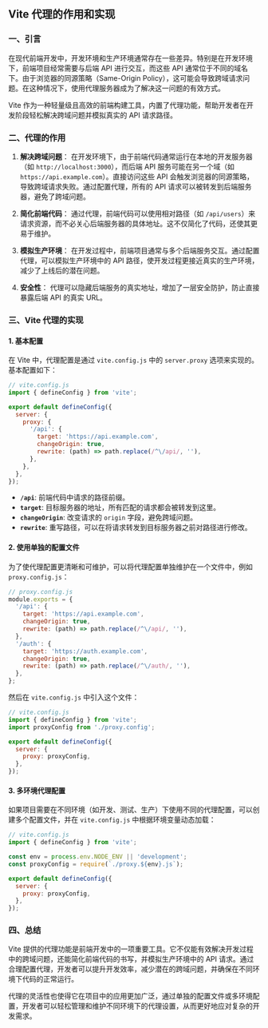 ## Vite 代理的作用和实现

### 一、引言

在现代前端开发中，开发环境和生产环境通常存在一些差异。特别是在开发环境下，前端项目经常需要与后端 API 进行交互，而这些 API 通常位于不同的域名下。由于浏览器的同源策略（Same-Origin Policy），这可能会导致跨域请求问题。在这种情况下，使用代理服务器成为了解决这一问题的有效方式。

Vite 作为一种轻量级且高效的前端构建工具，内置了代理功能，帮助开发者在开发阶段轻松解决跨域问题并模拟真实的 API 请求路径。

### 二、代理的作用

1. **解决跨域问题**：
   在开发环境下，由于前端代码通常运行在本地的开发服务器（如 `http://localhost:3000`），而后端 API 服务可能在另一个域（如 `https://api.example.com`）。直接访问这些 API 会触发浏览器的同源策略，导致跨域请求失败。通过配置代理，所有的 API 请求可以被转发到后端服务器，避免了跨域问题。

2. **简化前端代码**：
   通过代理，前端代码可以使用相对路径（如 `/api/users`）来请求资源，而不必关心后端服务器的具体地址。这不仅简化了代码，还使其更易于维护。

3. **模拟生产环境**：
   在开发过程中，前端项目通常与多个后端服务交互。通过配置代理，可以模拟生产环境中的 API 路径，使开发过程更接近真实的生产环境，减少了上线后的潜在问题。

4. **安全性**：
   代理可以隐藏后端服务的真实地址，增加了一层安全防护，防止直接暴露后端 API 的真实 URL。

### 三、Vite 代理的实现

#### 1. 基本配置

在 Vite 中，代理配置是通过 `vite.config.js` 中的 `server.proxy` 选项来实现的。基本配置如下：

```javascript
// vite.config.js
import { defineConfig } from 'vite';

export default defineConfig({
  server: {
    proxy: {
      '/api': {
        target: 'https://api.example.com',
        changeOrigin: true,
        rewrite: (path) => path.replace(/^\/api/, ''),
      },
    },
  },
});
```

- **`/api`**: 前端代码中请求的路径前缀。
- **`target`**: 目标服务器的地址，所有匹配的请求都会被转发到这里。
- **`changeOrigin`**: 改变请求的 `origin` 字段，避免跨域问题。
- **`rewrite`**: 重写路径，可以在将请求转发到目标服务器之前对路径进行修改。

#### 2. 使用单独的配置文件

为了使代理配置更清晰和可维护，可以将代理配置单独维护在一个文件中，例如 `proxy.config.js`：

```javascript
// proxy.config.js
module.exports = {
  '/api': {
    target: 'https://api.example.com',
    changeOrigin: true,
    rewrite: (path) => path.replace(/^\/api/, ''),
  },
  '/auth': {
    target: 'https://auth.example.com',
    changeOrigin: true,
    rewrite: (path) => path.replace(/^\/auth/, ''),
  },
};
```

然后在 `vite.config.js` 中引入这个文件：

```javascript
// vite.config.js
import { defineConfig } from 'vite';
import proxyConfig from './proxy.config';

export default defineConfig({
  server: {
    proxy: proxyConfig,
  },
});
```

#### 3. 多环境代理配置

如果项目需要在不同环境（如开发、测试、生产）下使用不同的代理配置，可以创建多个配置文件，并在 `vite.config.js` 中根据环境变量动态加载：

```javascript
// vite.config.js
import { defineConfig } from 'vite';

const env = process.env.NODE_ENV || 'development';
const proxyConfig = require(`./proxy.${env}.js`);

export default defineConfig({
  server: {
    proxy: proxyConfig,
  },
});
```

### 四、总结

Vite 提供的代理功能是前端开发中的一项重要工具。它不仅能有效解决开发过程中的跨域问题，还能简化前端代码的书写，并模拟生产环境中的 API 请求。通过合理配置代理，开发者可以提升开发效率，减少潜在的跨域问题，并确保在不同环境下代码的正常运行。

代理的灵活性也使得它在项目中的应用更加广泛，通过单独的配置文件或多环境配置，开发者可以轻松管理和维护不同环境下的代理设置，从而更好地应对复杂的开发需求。